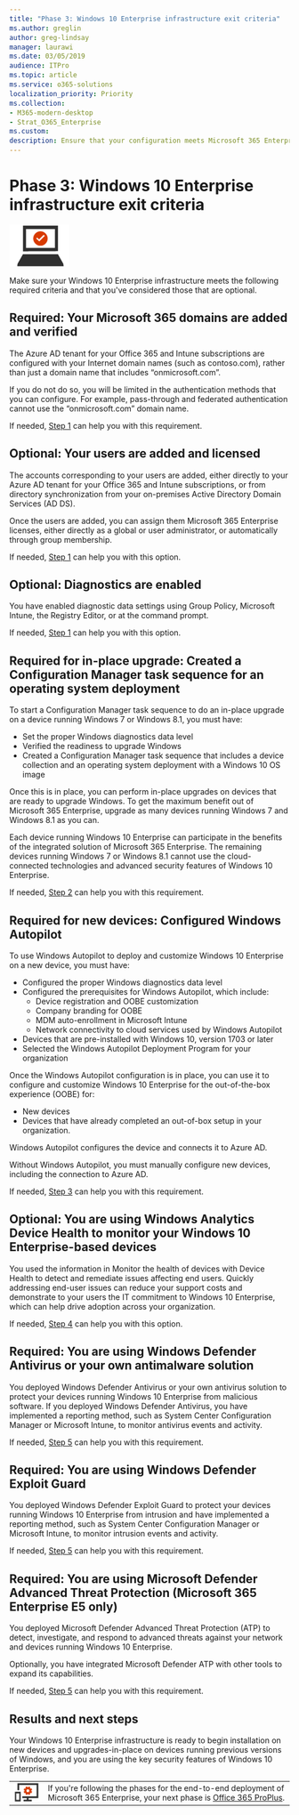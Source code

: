 ```yaml
---
title: "Phase 3: Windows 10 Enterprise infrastructure exit criteria"
ms.author: greglin
author: greg-lindsay
manager: laurawi
ms.date: 03/05/2019
audience: ITPro
ms.topic: article
ms.service: o365-solutions
localization_priority: Priority
ms.collection: 
- M365-modern-desktop
- Strat_O365_Enterprise
ms.custom:
description: Ensure that your configuration meets Microsoft 365 Enterprise criteria for Windows 10 Enterprise.
---
```


# Phase 3: Windows 10 Enterprise infrastructure exit criteria

![Phase 3: Windows 10 Enterprise](./media/deploy-foundation-infrastructure/win10enterprise_icon-small.png)

Make sure your Windows 10 Enterprise infrastructure meets the following required criteria and that you've considered those that are optional.

<a name="crit-windows10-step1"></a>
## Required: Your Microsoft 365 domains are added and verified

The Azure AD tenant for your Office 365 and Intune subscriptions are configured with your Internet domain names (such as contoso.com), rather than just a domain name that includes “onmicrosoft.com”. 

If you do not do so, you will be limited in the authentication methods that you can configure. For example, pass-through and federated authentication cannot use the “onmicrosoft.com”  domain name.

If needed, [Step 1](windows10-prepare-your-org.md) can help you with this requirement.

## Optional: Your users are added and licensed

The accounts corresponding to your users are added, either directly to your Azure AD tenant for your Office 365 and Intune subscriptions, or from directory synchronization from your on-premises Active Directory Domain Services (AD DS).

Once the users are added, you can assign them Microsoft 365 Enterprise licenses, either directly as a global or user administrator, or automatically through group membership.

If needed, [Step 1](windows10-prepare-your-org.md) can help you with this option.

## Optional: Diagnostics are enabled

You have enabled diagnostic data settings using Group Policy, Microsoft Intune, the Registry Editor, or at the command prompt.

If needed, [Step 1](windows10-prepare-your-org.md) can help you with this option.

<a name="crit-windows10-step2"></a>
## Required for in-place upgrade: Created a Configuration Manager task sequence for an operating system deployment

To start a Configuration Manager task sequence to do an in-place upgrade on a device running Windows 7 or Windows 8.1, you must have:

- Set the proper Windows diagnostics data level
- Verified the readiness to upgrade Windows
- Created a Configuration Manager task sequence that includes a device collection and an operating system deployment with a Windows 10 OS image

Once this is in place, you can perform in-place upgrades on devices that are ready to upgrade Windows. To get the maximum benefit out of Microsoft 365 Enterprise, upgrade as many devices running Windows 7 and Windows 8.1 as you can. 

Each device running Windows 10 Enterprise can participate in the benefits of the integrated solution of Microsoft 365 Enterprise. The remaining devices running Windows 7 or Windows 8.1 cannot use the cloud-connected technologies and advanced security features of Windows 10 Enterprise.

If needed, [Step 2](windows10-deploy-inplaceupgrade.md) can help you with this requirement.

<a name="crit-windows10-step3"></a>
## Required for new devices: Configured Windows Autopilot

To use Windows Autopilot to deploy and customize Windows 10 Enterprise on a new device, you must have:

- Configured the proper Windows diagnostics data level
- Configured the prerequisites for Windows Autopilot, which include:
   - Device registration and OOBE customization
   - Company branding for OOBE
   - MDM auto-enrollment in Microsoft Intune
   - Network connectivity to cloud services used by Windows Autopilot
- Devices that are pre-installed with Windows 10, version 1703 or later
- Selected the Windows Autopilot Deployment Program for your organization

Once the Windows Autopilot configuration is in place, you can use it to configure and customize Windows 10 Enterprise for the out-of-the-box experience (OOBE) for:

- New devices
- Devices that have already completed an out-of-box setup in your organization. 

Windows Autopilot configures the device and connects it to Azure AD.

Without Windows Autopilot, you must manually configure new devices, including the connection to Azure AD.

If needed, [Step 3](windows10-deploy-autopilot.md) can help you with this requirement.

<a name="crit-windows10-step4"></a>
## Optional: You are using Windows Analytics Device Health to monitor your Windows 10 Enterprise-based devices

You used the information in Monitor the health of devices with Device Health to detect and remediate issues affecting end users. Quickly addressing end-user issues can reduce your support costs and demonstrate to your users the IT commitment to Windows 10 Enterprise, which can help drive adoption across your organization. 

If needed, [Step 4](windows10-enable-windows-analytics.md) can help you with this option.

<a name="crit-windows10-step5a"></a>
## Required: You are using Windows Defender Antivirus or your own antimalware solution

You deployed Windows Defender Antivirus or your own antivirus solution to protect your devices running Windows 10 Enterprise from malicious software. If you deployed Windows Defender Antivirus, you have implemented a reporting method, such as System Center Configuration Manager or Microsoft Intune, to monitor antivirus events and activity.

If needed, [Step 5](windows10-enable-security-features.md#windows10-sec-av) can help you with this requirement.

<a name="crit-windows10-step5b"></a>
## Required: You are using Windows Defender Exploit Guard

You deployed Windows Defender Exploit Guard to protect your devices running Windows 10 Enterprise from intrusion and have implemented a reporting method, such as System Center Configuration Manager or Microsoft Intune, to monitor intrusion events and activity.

If needed, [Step 5](windows10-enable-security-features.md#windows10-sec-eg) can help you with this requirement.

<a name="crit-windows10-step5c"></a>
## Required: You are using Microsoft Defender Advanced Threat Protection (Microsoft 365 Enterprise E5 only)

You deployed Microsoft Defender Advanced Threat Protection (ATP) to detect, investigate, and respond to advanced threats against your network and devices running Windows 10 Enterprise. 

Optionally, you have integrated Microsoft Defender ATP with other tools to expand its capabilities.

If needed, [Step 5](windows10-enable-security-features.md#windows10-sec-atp) can help you with this requirement.

## Results and next steps

Your Windows 10 Enterprise infrastructure is ready to begin installation on new devices and upgrades-in-place on devices running previous versions of Windows, and you are using the key security features of Windows 10 Enterprise.

|||
|:-------|:-----|
|![Phase 4: Office 365 ProPlus](./media/deploy-foundation-infrastructure/O365proplus_icon-small.png)| If you're following the phases for the end-to-end deployment of Microsoft 365 Enterprise, your next phase is [Office 365 ProPlus](office365proplus-infrastructure.md). |

